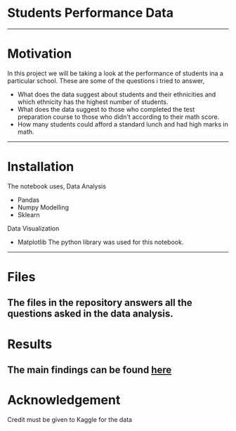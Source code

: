# Students Performance Data
---

# Motivation
In this project we will be taking a look at the performance of students ina a particular school.
These are some of the questions i tried to answer,
- What does the data suggest about students and their ethnicities and which ethnicity has the highest number of students.
- What does the data suggest to those who completed the test preparation course to those who didn't according to their math score.
- How many students could afford a standard lunch and had high marks in math.
---

# Installation
The notebook uses, 
Data Analysis
- Pandas
- Numpy
Modelling
- Sklearn

Data Visualization
- Matplotlib
The python library was used for this notebook.
---

# Files
The files in the repository answers all the questions asked in the data analysis.
---

# Results 
The main findings can be found  [here](https://medium.com/p/f64c60a20624/edit)
---

# Acknowledgement
Credit must be given to Kaggle for the data

